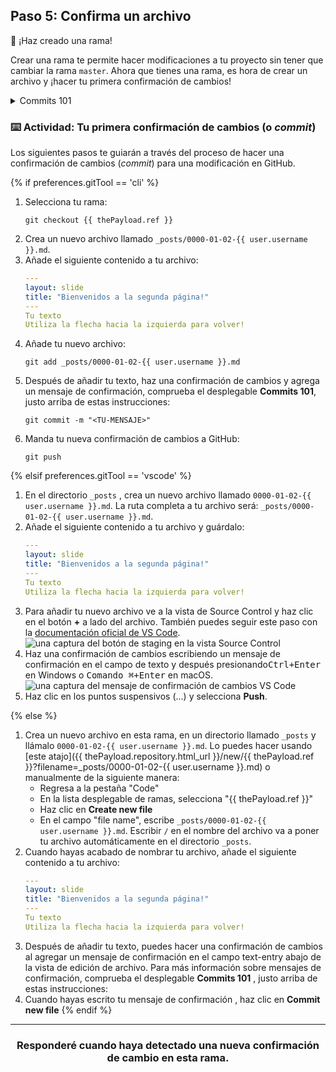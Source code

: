 ## Paso 5: Confirma un archivo

:tada: ¡Haz creado una rama!

Crear una rama te permite hacer modificaciones a tu proyecto sin tener que cambiar la rama `master`. Ahora que tienes una rama, es hora de crear un archivo y ¡hacer tu primera confirmación de cambios!

<details><summary>Commits 101</summary>

## Commits 101

Cuando hayas terminado de crear o hacer cambios a tu archivo en GitHub, desplázate hasta la parte inferior de la página. Después, encuentra la sección titulada "Commit new file".

En el primer campo, escribe un mensaje de confirmación (o _commit message_). El mensaje debe informar a tus colaboradores de forma breve sobre los cambios que has introducido al archivo. 

### Recomendaciones para los mensajes de confirmación:

- No termines tu mensaje con un punto. 
- Mantén tu mensaje con 50 o menos caracteres. Si es necesario añade detalles extra en la ventana de descripción extendida. Esta se encuentra justo debajo de la línea de asunto. 
- Usa la voz activa. Por ejemplo, "Añade la funcionalidad xx" en vez de "Añadida la funcionalidad xx" y "Combina los cambios" en lugar de "Combinados los cambios".
- Piensa en tu confirmación de cambios como una manera de expresar que quieres introducir una modificación. 

<hr>
</details>

### :keyboard: Actividad: Tu primera confirmación de cambios (o _commit_)

Los siguientes pasos te guiarán a través del proceso de hacer una confirmación de cambios (_commit_) para una modificación en GitHub. 

{% if preferences.gitTool == 'cli' %}
1. Selecciona tu rama:
      ```shell
      git checkout {{ thePayload.ref }}
      ```
1. Crea un nuevo archivo llamado `_posts/0000-01-02-{{ user.username }}.md`.
1. Añade el siguiente contenido a tu archivo:
      ```yaml 
      ---
      layout: slide
      title: "Bienvenidos a la segunda página!"
      ---
      Tu texto
      Utiliza la flecha hacia la izquierda para volver!
      ```
1. Añade tu nuevo archivo:
      ```shell
      git add _posts/0000-01-02-{{ user.username }}.md
      ```
1. Después de añadir tu texto, haz una confirmación de cambios y agrega un mensaje de confirmación, comprueba el desplegable **Commits 101**, justo arriba de estas instrucciones:
      ```shell
      git commit -m "<TU-MENSAJE>"
      ```
1. Manda tu nueva confirmación de cambios a GitHub:
      ```shell
      git push
      ```

{% elsif preferences.gitTool == 'vscode' %}
1. En el directorio `_posts` , crea un nuevo archivo llamado `0000-01-02-{{ user.username }}.md`. La ruta completa a tu archivo será: `_posts/0000-01-02-{{ user.username }}.md`.
1. Añade el siguiente contenido a tu archivo y guárdalo:
      ```yaml 
      ---
      layout: slide
      title: "Bienvenidos a la segunda página!"
      ---
      Tu texto
      Utiliza la flecha hacia la izquierda para volver!
      ```
1. Para añadir tu nuevo archivo ve a la vista de Source Control y haz clic en el botón **+** a lado del archivo. También puedes seguir este paso con la [documentación oficial de VS Code](https://code.visualstudio.com/docs/editor/versioncontrol#_commit).
      ![una captura del botón de staging en la vista Source  Control](https://user-images.githubusercontent.com/16547949/53641057-d5b8d100-3bfb-11e9-9b69-53b0661cd5cd.png)
1. Haz una confirmación de cambios escribiendo un mensaje de confirmación en el campo de texto y después presionando<kbd>Ctrl+Enter</kbd> en Windows o <kbd>Comando ⌘+Enter</kbd> en macOS.
      ![una captura del mensaje de confirmación de cambios VS Code](https://user-images.githubusercontent.com/16547949/53641276-698a9d00-3bfc-11e9-9b3d-01680fd01d7c.png)
1. Haz clic en los puntos suspensivos (...) y selecciona **Push**.

{% else %}
1. Crea un nuevo archivo en esta rama, en un directorio llamado `_posts` y llámalo `0000-01-02-{{ user.username }}.md`. Lo puedes hacer usando [este atajo]({{ thePayload.repository.html_url }}/new/{{ thePayload.ref }}?filename=_posts/0000-01-02-{{ user.username }}.md) o manualmente de la siguiente manera:
      - Regresa a la pestaña "Code"
      - En la lista desplegable de ramas, selecciona "{{ thePayload.ref }}"
      - Haz clic en **Create new file**
      - En el campo "file name", escribe `_posts/0000-01-02-{{ user.username }}.md`. Escribir `/` en el nombre del archivo va a poner tu archivo automáticamente en el directorio `_posts`.
1. Cuando hayas acabado de nombrar tu archivo, añade el siguiente contenido a tu archivo:
      ```yaml 
      ---
      layout: slide
      title: "Bienvenidos a la segunda página!"
      ---
      Tu texto
      Utiliza la flecha hacia la izquierda para volver!
      ```
1. Después de añadir tu texto, puedes hacer una confirmación de cambios al agregar un mensaje de confirmación en el campo text-entry abajo de la vista de edición de archivo. Para más información sobre mensajes de confirmación, comprueba el desplegable **Commits 101** , justo arriba de estas instrucciones:
1. Cuando hayas escrito tu mensaje de confirmación , haz clic en **Commit new file**
{% endif %}
<hr>
<h3 align="center">Responderé cuando haya detectado una nueva confirmación de cambio en esta rama.</h3>
